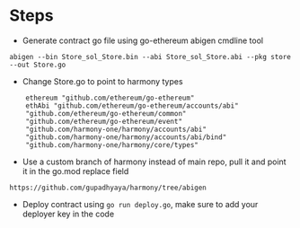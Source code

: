 # Steps
* Generate contract go file using go-ethereum abigen cmdline tool
```
abigen --bin Store_sol_Store.bin --abi Store_sol_Store.abi --pkg store --out Store.go
```
* Change Store.go to point to harmony types
```
    ethereum "github.com/ethereum/go-ethereum"
	ethAbi "github.com/ethereum/go-ethereum/accounts/abi"
	"github.com/ethereum/go-ethereum/common"
	"github.com/ethereum/go-ethereum/event"
	"github.com/harmony-one/harmony/accounts/abi"
	"github.com/harmony-one/harmony/accounts/abi/bind"
	"github.com/harmony-one/harmony/core/types"
```
* Use a custom branch of harmony instead of main repo, pull it and point it in the go.mod replace field
```
https://github.com/gupadhyaya/harmony/tree/abigen
```
* Deploy contract using `go run deploy.go`, make sure to add your deployer key in the code